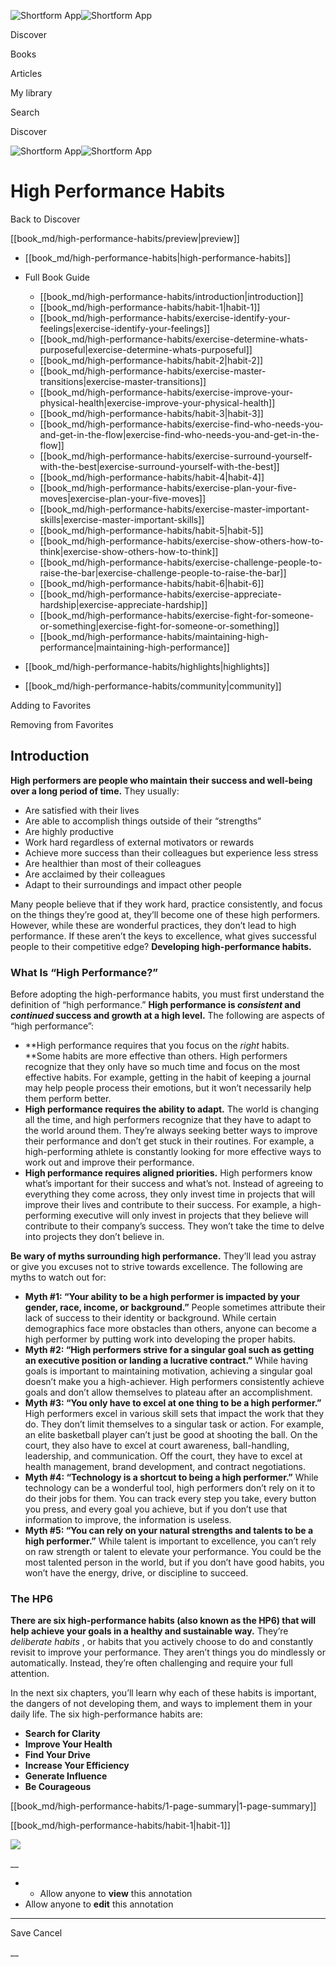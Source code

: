 ![Shortform App](/img/logo.36a2399e.svg)![Shortform App](/img/logo-dark.70c1b072.svg)

Discover

Books

Articles

My library

Search

Discover

![Shortform App](/img/logo.36a2399e.svg)![Shortform App](/img/logo-dark.70c1b072.svg)

# High Performance Habits

Back to Discover

[[book_md/high-performance-habits/preview|preview]]

  * [[book_md/high-performance-habits|high-performance-habits]]
  * Full Book Guide

    * [[book_md/high-performance-habits/introduction|introduction]]
    * [[book_md/high-performance-habits/habit-1|habit-1]]
    * [[book_md/high-performance-habits/exercise-identify-your-feelings|exercise-identify-your-feelings]]
    * [[book_md/high-performance-habits/exercise-determine-whats-purposeful|exercise-determine-whats-purposeful]]
    * [[book_md/high-performance-habits/habit-2|habit-2]]
    * [[book_md/high-performance-habits/exercise-master-transitions|exercise-master-transitions]]
    * [[book_md/high-performance-habits/exercise-improve-your-physical-health|exercise-improve-your-physical-health]]
    * [[book_md/high-performance-habits/habit-3|habit-3]]
    * [[book_md/high-performance-habits/exercise-find-who-needs-you-and-get-in-the-flow|exercise-find-who-needs-you-and-get-in-the-flow]]
    * [[book_md/high-performance-habits/exercise-surround-yourself-with-the-best|exercise-surround-yourself-with-the-best]]
    * [[book_md/high-performance-habits/habit-4|habit-4]]
    * [[book_md/high-performance-habits/exercise-plan-your-five-moves|exercise-plan-your-five-moves]]
    * [[book_md/high-performance-habits/exercise-master-important-skills|exercise-master-important-skills]]
    * [[book_md/high-performance-habits/habit-5|habit-5]]
    * [[book_md/high-performance-habits/exercise-show-others-how-to-think|exercise-show-others-how-to-think]]
    * [[book_md/high-performance-habits/exercise-challenge-people-to-raise-the-bar|exercise-challenge-people-to-raise-the-bar]]
    * [[book_md/high-performance-habits/habit-6|habit-6]]
    * [[book_md/high-performance-habits/exercise-appreciate-hardship|exercise-appreciate-hardship]]
    * [[book_md/high-performance-habits/exercise-fight-for-someone-or-something|exercise-fight-for-someone-or-something]]
    * [[book_md/high-performance-habits/maintaining-high-performance|maintaining-high-performance]]
  * [[book_md/high-performance-habits/highlights|highlights]]
  * [[book_md/high-performance-habits/community|community]]



Adding to Favorites 

Removing from Favorites 

## Introduction

**High performers are people who maintain their success and well-being over a long period of time.** They usually:

  * Are satisfied with their lives
  * Are able to accomplish things outside of their “strengths”
  * Are highly productive
  * Work hard regardless of external motivators or rewards
  * Achieve more success than their colleagues but experience less stress
  * Are healthier than most of their colleagues
  * Are acclaimed by their colleagues
  * Adapt to their surroundings and impact other people



Many people believe that if they work hard, practice consistently, and focus on the things they’re good at, they’ll become one of these high performers. However, while these are wonderful practices, they don’t lead to high performance. If these aren’t the keys to excellence, what gives successful people to their competitive edge? **Developing high-performance habits.**

### What Is “High Performance?”

Before adopting the high-performance habits, you must first understand the definition of “high performance.” **High performance is _consistent_ and _continued_ success and growth at a high level.** The following are aspects of “high performance”:

  * **High performance requires that you focus on the _right_ habits. **Some habits are more effective than others. High performers recognize that they only have so much time and focus on the most effective habits. For example, getting in the habit of keeping a journal may help people process their emotions, but it won’t necessarily help them perform better. 
  * **High performance requires the ability to adapt.** The world is changing all the time, and high performers recognize that they have to adapt to the world around them. They’re always seeking better ways to improve their performance and don’t get stuck in their routines. For example, a high-performing athlete is constantly looking for more effective ways to work out and improve their performance.
  * **High performance requires aligned priorities.** High performers know what’s important for their success and what’s not. Instead of agreeing to everything they come across, they only invest time in projects that will improve their lives and contribute to their success. For example, a high-performing executive will only invest in projects that they believe will contribute to their company’s success. They won’t take the time to delve into projects they don’t believe in. 



**Be wary of myths surrounding high performance.** They’ll lead you astray or give you excuses not to strive towards excellence. The following are myths to watch out for:

  * **Myth #1: “Your ability to be a high performer is impacted by your gender, race, income, or background.”** People sometimes attribute their lack of success to their identity or background. While certain demographics face more obstacles than others, anyone can become a high performer by putting work into developing the proper habits. 
  * **Myth #2: “High performers strive for a singular goal such as getting an executive position or landing a lucrative contract.”** While having goals is important to maintaining motivation, achieving a singular goal doesn’t make you a high-achiever. High performers consistently achieve goals and don’t allow themselves to plateau after an accomplishment.
  * **Myth #3: “You only have to excel at one thing to be a high performer.”** High performers excel in various skill sets that impact the work that they do. They don’t limit themselves to a singular task or action. For example, an elite basketball player can’t just be good at shooting the ball. On the court, they also have to excel at court awareness, ball-handling, leadership, and communication. Off the court, they have to excel at health management, brand development, and contract negotiations.
  * **Myth #4: “Technology is a shortcut to being a high performer.”** While technology can be a wonderful tool, high performers don’t rely on it to do their jobs for them. You can track every step you take, every button you press, and every goal you achieve, but if you don’t use that information to improve, the information is useless.
  * **Myth #5: “You can rely on your natural strengths and talents to be a high performer.”** While talent is important to excellence, you can’t rely on raw strength or talent to elevate your performance. You could be the most talented person in the world, but if you don’t have good habits, you won’t have the energy, drive, or discipline to succeed.



### The HP6

**There are six high-performance habits (also known as the HP6) that will help achieve your goals in a healthy and sustainable way.** They’re _deliberate habits_ , or habits that you actively choose to do and constantly revisit to improve your performance. They aren’t things you do mindlessly or automatically. Instead, they’re often challenging and require your full attention.

In the next six chapters, you’ll learn why each of these habits is important, the dangers of not developing them, and ways to implement them in your daily life. The six high-performance habits are:

  * **Search for Clarity**
  * **Improve Your Health**
  * **Find Your Drive**
  * **Increase Your Efficiency**
  * **Generate Influence**
  * **Be Courageous**



[[book_md/high-performance-habits/1-page-summary|1-page-summary]]

[[book_md/high-performance-habits/habit-1|habit-1]]

![](https://bat.bing.com/action/0?ti=56018282&Ver=2&mid=2cdf1b21-f92d-4d44-a8e1-03a6fcfc4622&sid=49fff5b0636c11eeb9c611038afc8668&vid=4a005010636c11ee80c703d4c4a7acd5&vids=0&msclkid=N&pi=0&lg=en-US&sw=800&sh=600&sc=24&nwd=1&tl=Shortform%20%7C%20Book&p=https%3A%2F%2Fwww.shortform.com%2Fapp%2Fbook%2Fhigh-performance-habits%2Fintroduction&r=&lt=445&evt=pageLoad&sv=1&rn=698753)

__

  *   * Allow anyone to **view** this annotation
  * Allow anyone to **edit** this annotation



* * *

Save Cancel

__



